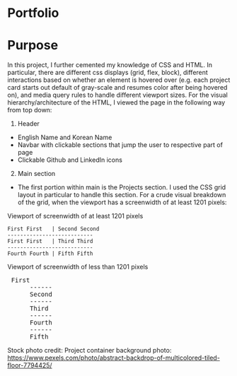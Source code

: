 # Portfolio

# Purpose
In this project, I further cemented my knowledge of CSS and HTML. In particular, there are different css displays (grid, flex, block), different interactions based on whether an element is hovered over (e.g. each project card starts out default of gray-scale and resumes color after being hovered on), and media query rules to handle different viewport sizes. For the visual hierarchy/architecture of the HTML, I viewed the page in the following way from top down:

1. Header
  - English Name and Korean Name
  - Navbar with clickable sections that jump the user to respective part of page
  - Clickable Github and LinkedIn icons

2. Main section
  - The first portion within main is the Projects section. I used the CSS grid layout in particular to handle this section. For a crude visual breakdown of the grid, when the viewport has a screenwidth of at least 1201 pixels:

Viewport of screenwidth of at least 1201 pixels               
        
          
<pre><code>First First   | Second Second
---------------------------                 
First First   | Third Third
---------------------------
Fourth Fourth | Fifth Fifth</code></pre>

Viewport of screenwidth of less than 1201 pixels

<pre> First
      ------
      Second
      ------
      Third
      ------
      Fourth
      ------
      Fifth </pre>








Stock photo credit:
Project container background photo: https://www.pexels.com/photo/abstract-backdrop-of-multicolored-tiled-floor-7794425/